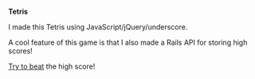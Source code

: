 **Tetris**

I made this Tetris using JavaScript/jQuery/underscore.

A cool feature of this game is that I also made a Rails API for storing high scores!

[Try to beat](http://golubitsky.github.io/tetris/) the high score!
